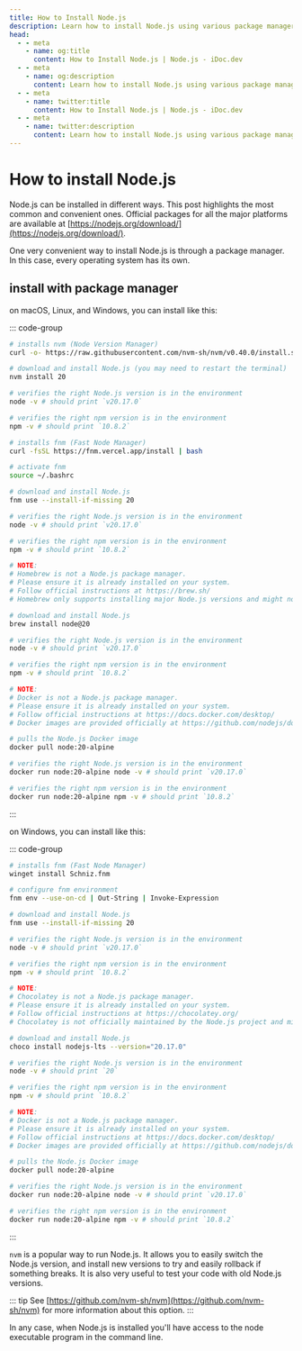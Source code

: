 ```yaml
---
title: How to Install Node.js
description: Learn how to install Node.js using various package managers and methods, including nvm, fnm, Homebrew, Docker, and more.
head:
  - - meta
    - name: og:title
      content: How to Install Node.js | Node.js - iDoc.dev
  - - meta
    - name: og:description
      content: Learn how to install Node.js using various package managers and methods, including nvm, fnm, Homebrew, Docker, and more.
  - - meta
    - name: twitter:title
      content: How to Install Node.js | Node.js - iDoc.dev
  - - meta
    - name: twitter:description
      content: Learn how to install Node.js using various package managers and methods, including nvm, fnm, Homebrew, Docker, and more.
---
```



# How to install Node.js

Node.js can be installed in different ways. This post highlights the most common and convenient ones. Official packages for all the major platforms are available at [https://nodejs.org/download/](https://nodejs.org/download/).

One very convenient way to install Node.js is through a package manager. In this case, every operating system has its own. 
## install with package manager

on macOS, Linux, and Windows, you can install like this:

::: code-group
```bash [nvm]
# installs nvm (Node Version Manager)
curl -o- https://raw.githubusercontent.com/nvm-sh/nvm/v0.40.0/install.sh | bash

# download and install Node.js (you may need to restart the terminal)
nvm install 20

# verifies the right Node.js version is in the environment
node -v # should print `v20.17.0`

# verifies the right npm version is in the environment
npm -v # should print `10.8.2`
```
```bash [fnm]
# installs fnm (Fast Node Manager)
curl -fsSL https://fnm.vercel.app/install | bash

# activate fnm
source ~/.bashrc

# download and install Node.js
fnm use --install-if-missing 20

# verifies the right Node.js version is in the environment
node -v # should print `v20.17.0`

# verifies the right npm version is in the environment
npm -v # should print `10.8.2`
```
```bash [Brew]
# NOTE:
# Homebrew is not a Node.js package manager.
# Please ensure it is already installed on your system.
# Follow official instructions at https://brew.sh/
# Homebrew only supports installing major Node.js versions and might not support the latest Node.js version from the 20 release line.

# download and install Node.js
brew install node@20

# verifies the right Node.js version is in the environment
node -v # should print `v20.17.0`

# verifies the right npm version is in the environment
npm -v # should print `10.8.2`
```
```bash [Docker]
# NOTE:
# Docker is not a Node.js package manager.
# Please ensure it is already installed on your system.
# Follow official instructions at https://docs.docker.com/desktop/
# Docker images are provided officially at https://github.com/nodejs/docker-node/

# pulls the Node.js Docker image
docker pull node:20-alpine

# verifies the right Node.js version is in the environment
docker run node:20-alpine node -v # should print `v20.17.0`

# verifies the right npm version is in the environment
docker run node:20-alpine npm -v # should print `10.8.2`
```
:::

on Windows, you can install like this:

::: code-group
```bash [fnm]
# installs fnm (Fast Node Manager)
winget install Schniz.fnm

# configure fnm environment
fnm env --use-on-cd | Out-String | Invoke-Expression

# download and install Node.js
fnm use --install-if-missing 20

# verifies the right Node.js version is in the environment
node -v # should print `v20.17.0`

# verifies the right npm version is in the environment
npm -v # should print `10.8.2`
```
```bash [Chocolatey]
# NOTE:
# Chocolatey is not a Node.js package manager.
# Please ensure it is already installed on your system.
# Follow official instructions at https://chocolatey.org/
# Chocolatey is not officially maintained by the Node.js project and might not support the v20.17.0 version of Node.js

# download and install Node.js
choco install nodejs-lts --version="20.17.0"

# verifies the right Node.js version is in the environment
node -v # should print `20`

# verifies the right npm version is in the environment
npm -v # should print `10.8.2`
```
```bash [Docker]
# NOTE:
# Docker is not a Node.js package manager.
# Please ensure it is already installed on your system.
# Follow official instructions at https://docs.docker.com/desktop/
# Docker images are provided officially at https://github.com/nodejs/docker-node/

# pulls the Node.js Docker image
docker pull node:20-alpine

# verifies the right Node.js version is in the environment
docker run node:20-alpine node -v # should print `v20.17.0`

# verifies the right npm version is in the environment
docker run node:20-alpine npm -v # should print `10.8.2`
```
:::

`nvm` is a popular way to run Node.js. It allows you to easily switch the Node.js version, and install new versions to try and easily rollback if something breaks. It is also very useful to test your code with old Node.js versions.

::: tip
See [https://github.com/nvm-sh/nvm](https://github.com/nvm-sh/nvm) for more information about this option.
:::

In any case, when Node.js is installed you'll have access to the node executable program in the command line.